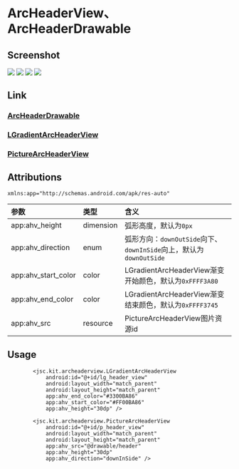 # ArcHeaderView、ArcHeaderDrawable

## Screenshot
![](../capture/screenshot/LGradientArcHeaderView01.jpg)
![](../capture/screenshot/LGradientArcHeaderView02.jpg)
![](../capture/screenshot/PictureArcHeaderView01.jpg)
![](../capture/screenshot/PictureArcHeaderView02.jpg)

## Link
[<h3>ArcHeaderDrawable</h3>](../library/src/main/java/jsc/kit/archeaderview/ArcHeaderDrawable.java)
[<h3>LGradientArcHeaderView</h3>](../library/src/main/java/jsc/kit/archeaderview/LGradientArcHeaderView.java)
[<h3>PictureArcHeaderView</h3>](../library/src/main/java/jsc/kit/archeaderview/PictureArcHeaderView.java)

## Attributions
`xmlns:app="http://schemas.android.com/apk/res-auto"`

| 参数 | 类型 | 含义 |
|:---|:---|:---|
| app:ahv_height | dimension | 弧形高度，默认为`0px` |
| app:ahv_direction | enum | 弧形方向：`downOutSide`向下、`downInSide`向上，默认为`downOutSide` |
| app:ahv_start_color | color | LGradientArcHeaderView渐变开始颜色，默认为`0xFFFF3A80` |
| app:ahv_end_color | color | LGradientArcHeaderView渐变结束颜色，默认为`0xFFFF3745` |
| app:ahv_src | resource | PictureArcHeaderView图片资源id |

## Usage
```
        <jsc.kit.archeaderview.LGradientArcHeaderView
            android:id="@+id/lg_header_view"
            android:layout_width="match_parent"
            android:layout_height="match_parent"
            app:ahv_end_color="#3300BA86"
            app:ahv_start_color="#FF00BA86"
            app:ahv_height="30dp" />

        <jsc.kit.archeaderview.PictureArcHeaderView
            android:id="@+id/p_header_view"
            android:layout_width="match_parent"
            android:layout_height="match_parent"
            app:ahv_src="@drawable/header"
            app:ahv_height="30dp"
            app:ahv_direction="downInSide" />
```